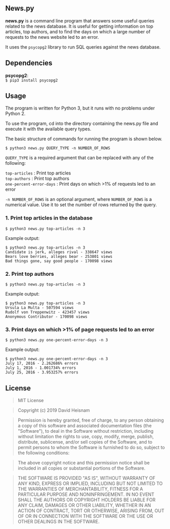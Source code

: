 ## News.py

**news.py** is a command line program that answers some useful queries related to the news database. It is useful for getting information on top articles, top authors, and to find the days on which a large number of requests to the news website led to an error.

It uses the `psycopg2` library to run SQL queries against the news database.

## Dependencies

**psycopg2**:  
`$ pip3 install psycopg2`

## Usage

The program is written for Python 3, but it runs with no problems under Python 2.

To use the program, cd into the directory containing the news.py file and execute it with the available query types.

The basic structure of commands for running the program is shown below.

`$ python3 news.py QUERY_TYPE -n NUMBER_OF_ROWS`

`QUERY_TYPE` is a required argument that can be replaced with any of the following:

`top-articles` : Print top articles  
`top-authors` : Print top authors  
`one-percent-error-days` : Print days on which >1% of requests led to an error

`-n NUMBER_OF_ROWS` is an optional argument, where `NUMBER_OF_ROWS` is a numerical value. Use it to set the number of rows returned by the query.

### 1. Print top articles in the database
`$ python3 news.py top-articles -n 3`

Example output:

    $ python3 news.py top-articles -n 3
    Candidate is jerk, alleges rival - 338647 views
    Bears love berries, alleges bear - 253801 views
    Bad things gone, say good people - 170098 views

### 2. Print top authors

`$ python3 news.py top-articles -n 3`

Example output:

    $ python3 news.py top-articles -n 3
    Ursula La Multa - 507594 views
    Rudolf von Treppenwitz - 423457 views
    Anonymous Contributor - 170098 views

### 3. Print days on which >1% of page requests led to an error

`$ python3 news.py one-percent-error-days -n 3`

Example output:

    $ python3 news.py one-percent-error-days -n 3
    July 17, 2016 - 2.262686% errors
    July 1, 2016 - 1.001734% errors
    July 25, 2016 - 3.953257% errors

## License
> MIT License

> Copyright (c) 2019 David Heisnam

> Permission is hereby granted, free of charge, to any person obtaining a copy
of this software and associated documentation files (the "Software"), to deal
in the Software without restriction, including without limitation the rights
to use, copy, modify, merge, publish, distribute, sublicense, and/or sell
copies of the Software, and to permit persons to whom the Software is
furnished to do so, subject to the following conditions:

> The above copyright notice and this permission notice shall be included in all
copies or substantial portions of the Software.

> THE SOFTWARE IS PROVIDED "AS IS", WITHOUT WARRANTY OF ANY KIND, EXPRESS OR
IMPLIED, INCLUDING BUT NOT LIMITED TO THE WARRANTIES OF MERCHANTABILITY,
FITNESS FOR A PARTICULAR PURPOSE AND NONINFRINGEMENT. IN NO EVENT SHALL THE
AUTHORS OR COPYRIGHT HOLDERS BE LIABLE FOR ANY CLAIM, DAMAGES OR OTHER
LIABILITY, WHETHER IN AN ACTION OF CONTRACT, TORT OR OTHERWISE, ARISING FROM,
OUT OF OR IN CONNECTION WITH THE SOFTWARE OR THE USE OR OTHER DEALINGS IN THE
SOFTWARE.
